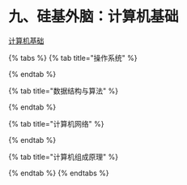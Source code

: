 # 九、硅基外脑：计算机基础

[计算机基础](https://nju-projectn.github.io/ics-pa-gitbook/ics2022/index.html)

{% tabs %}
{% tab title="操作系统" %}

{% endtab %}

{% tab title="数据结构与算法" %}

{% endtab %}

{% tab title="计算机网络" %}

{% endtab %}

{% tab title="计算机组成原理" %}

{% endtab %}
{% endtabs %}

